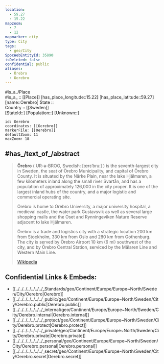 ```yaml
---
location:
  - 59.27
  - 15.22
mapzoom:
  - 7
  - 12
mapmarker: city
type: City
tags:
  - geo/City
SpocWebEntityId: 35890
isDeleted: false
confidential: public
aliases:
  - Örebro
  - Oerebro
---
```



#is_a_/Place  
#is_a_ :: [[Place]] 
[has_place_longitude::15.22] 
[has_place_latitude::59.27] 
[name::Oerebro] 
State ::  
Country :: [[Sweden]]  
[StateId::] 
[Population::] 
[Unknown::] 


```leaflet
id: Oerebro
coordinates: [[Oerebro]] 
markerFile: [[Oerebro]] 
defaultZoom: 11 
maxZoom: 18
```

## #has_/text_of_/abstract 


> **Örebro** ( UR-ə-BROO, Swedish: [œrɛˈbruː] ) is the seventh-largest city in Sweden, the seat of Örebro Municipality, and capital of Örebro County. It is situated by the Närke Plain, near the lake Hjälmaren, a few kilometers inland along the small river Svartån, and has a population of approximately 126,000 in the city proper. It is one of the largest inland hubs of the country, and a major logistic and commercial operating site.
>
> Örebro is home to Örebro University, a major university hospital, a medieval castle, the water park Gustavsvik as well as several large shopping malls and the Oset and Rynningeviken Nature Reserve adjacent to lake Hjälmaren.
>
> Örebro is a trade and logistics city with a strategic location 200 km from Stockholm, 330 km from Oslo and 280 km from Gothenburg. The city is served by Örebro Airport 10 km (6 mi) southwest of the city, and by Örebro Central Station, serviced by the Mälaren Line and Western Main Line.
>
> [Wikipedia](https://en.wikipedia.org/wiki/%C3%96rebro)



## Confidential Links & Embeds: 
- [[../../../../../../../_Standards/geo/Continent/Europe/Europe~North/Sweden/City/Oerebro|Oerebro]] 
- [[../../../../../../../_public/geo/Continent/Europe/Europe~North/Sweden/City/Oerebro.public|Oerebro.public]] 
- [[../../../../../../../_internal/geo/Continent/Europe/Europe~North/Sweden/City/Oerebro.internal|Oerebro.internal]] 
- [[../../../../../../../_protect/geo/Continent/Europe/Europe~North/Sweden/City/Oerebro.protect|Oerebro.protect]] 
- [[../../../../../../../_private/geo/Continent/Europe/Europe~North/Sweden/City/Oerebro.private|Oerebro.private]] 
- [[../../../../../../../_personal/geo/Continent/Europe/Europe~North/Sweden/City/Oerebro.personal|Oerebro.personal]] 
- [[../../../../../../../_secret/geo/Continent/Europe/Europe~North/Sweden/City/Oerebro.secret|Oerebro.secret]] 
